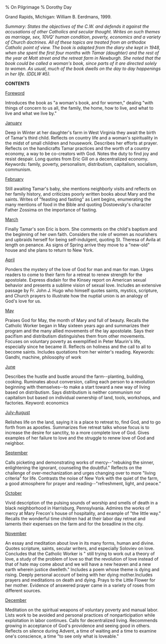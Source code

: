 % On Pilgrimage
% Dorothy Day

Grand Rapids, Michigan: William B. Eerdmans, 1999.

*Summary: States the objectives of the C.W. and defends it against the
accusations of other Catholics and secular thought. Writes on such
themes as marriage, sex, 10VQ' human condition, poverty, economics and a
variety of Church doctrines. All of these topics are treated from an
orthodox Catholic point of view. The book is adapted from the diary she
kept in 1948, when she spent the first four months with Tamar (daughter)
and the rest of the year at Mott street and the retreat farm in
Newburgh. She noted that the book could be called a woman's book, since
parts of it are directed solely to women. As usual, much of the book
dwells on the day to day happenings in her life. (DDLW \#5).*

**CONTENTS**


[Foreword](http://www.catholicworker.org/dorothyday/articles/475.html)

Introduces the book as "a woman's book, and for women," dealing "with
things of concern to us all, the family, the home, how to live, and what
to live and what we live by."

[January](http://www.catholicworker.org/dorothyday/articles/476.html)

Deep in Winter at her daughter's farm in West Virginia they await the
birth of Tamar's third child. Reflects on country life and a woman's
spirituality in the midst of small children and housework. Describes her
efforts at prayer. Reflects on the handicrafts Tamar practices and the
worth of a country economy, a way to be co-creators with God. Notes the
duty to find joy and resist despair. Long quotes from Eric Gill on a
decentralized economy. Keywords: family, poverty, personalism,
distributism, capitalism, socialism, communism.

[February](http://www.catholicworker.org/dorothyday/articles/477.html)

Still awaiting Tamar's baby, she mentions neighborly visits and reflects
on her family history, and criticizes poorly written books about Mary
and the saints. Writes of "feasting and fasting" as Lent begins,
enumerating the many mentions of food in the Bible and quoting
Dostoevsky's character Father Zossima on the importance of fasting.

[March](http://www.catholicworker.org/dorothyday/articles/478.html)

Finally Tamar's son Eric is born. She comments on the child's baptism
and the beginning of her own faith. Considers the role of women as
nourishers and upbraids herself for being self-indulgent, quoting St.
Theresa of Avila at length on penance. As signs of Spring arrive they
move to a "new-old" house and she plans to return to New York.

[April](http://www.catholicworker.org/dorothyday/articles/479.html)

Ponders the mystery of the love of God for man and man for man. Urges
readers to come to their farm for a retreat to renew strength for the
apostolate. Express disdain for the Kinsey report on American sexual
behavior and presents a sublime vision of sexual love. Includes an
extensive passage by Fr. John J. Hugo who himself quotes saints,
mystics, scripture, and Church prayers to illustrate how the nuptial
union is an analogy of God's love for us.

[May](http://www.catholicworker.org/dorothyday/articles/480.html)

Praises God for May, the month of Mary and full of beauty. Recalls the
Catholic Worker began in May sixteen years ago and summarizes their
program and the many allied movements of the lay apostolate. Says their
pacifism and distributism distinguishes them from other movements.
Focuses on voluntary poverty as exemplified in Peter Maurin's life,
especially since he became ill. Reflects on holiness and the call to all
to become saints. Includes quotations from her winter's reading.
Keywords: Gandhi, machine, philosophy of work

[June](http://www.catholicworker.org/dorothyday/articles/481.html)

Describes the hustle and bustle around the farm--planting, building,
cooking. Ruminates about conversion, calling each person to a revolution
beginning with themselves--to make a start toward a new way of living
based on distributism. Says distributism is neither communism nor
capitalism but based on individual ownership of land, tools, workshops,
and factories. Keyword: economics

[July-August](http://www.catholicworker.org/dorothyday/articles/482.html)

Relishes life on the land, saying it is a place to retreat to, find God,
and to go forth from as apostles. Summarizes five retreat talks whose
focus is to increase the desire for sanctity, to a more complete love of
God. Gives examples of her failure to love and the struggle to renew
love of God and neighbor.

[September](http://www.catholicworker.org/dorothyday/articles/483.html)

Calls picketing and demonstrating works of mercy--"rebuking the sinner,
enlightening the ignorant, counseling the doubtful." Reflects on the
challenge of over-mechanization and urges changing over to more "living
criteria" for life. Contrasts the noise of New York with the quiet of
the farm, a good atmosphere for prayer and reading--"refreshment, light,
and peace."

[October](http://www.catholicworker.org/dorothyday/articles/484.html)

Vivid description of the pulsing sounds of worship and smells of death
in a black neighborhood in Harrisburg, Pennsylvania. Admires the works
of mercy at Mary Frecon's house of hospitality, and example of "the
little way." Recalls the wonderful time children had at their labor day
retreat and laments their expenses on the farm and for the breadline in
the city.

[November](http://www.catholicworker.org/dorothyday/articles/485.html)

An essay and meditation about love in its many forms, human and divine.
Quotes scripture, saints, secular writers, and especially Soloviev on
love. Concludes that the Catholic Worker is " still trying to work out a
theory of love, a study of the problem of love so that the revolution of
love instead of that of hate may come about and we will have a new
heaven and a new earth wherein justice dwelleth." Includes a poem whose
theme is dying and rising. Deeply personal account of being with her
dying mother.Includes prayers and meditations on death and dying. Prays
to the Little Flower for her mother. Evidence of answered prayer came in
a variety of roses from different sources.

[December](http://www.catholicworker.org/dorothyday/articles/486.html)

Meditation on the spiritual weapons of voluntary poverty and manual
labor. Lists work to be avoided and personal practices of
nonparticipation while exploitation in labor continues. Calls for
decentralized living. Recommends growing in acceptance of God's
providence and seeing good in others. Reflects on silence during Advent,
a time of waiting and a time to examine one's conscience, a time "to
see only what is loveable."
